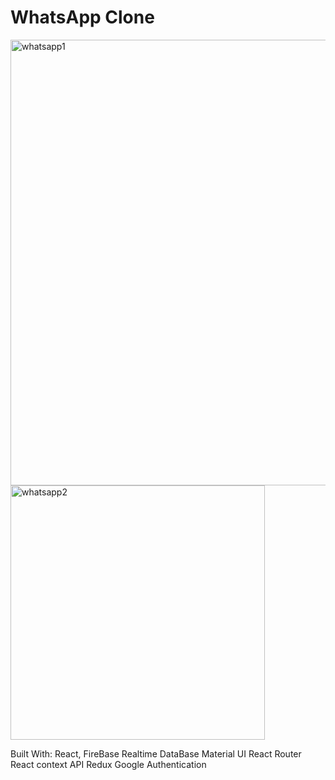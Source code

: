 # WhatsApp Clone

<img width="713" alt="whatsapp1" src="https://user-images.githubusercontent.com/74892817/122613483-ebfc2c80-d052-11eb-9d00-41688bd1dc66.png">

<img width="407" alt="whatsapp2" src="https://user-images.githubusercontent.com/74892817/122613495-ef8fb380-d052-11eb-981d-c69b8847b9bd.png">


Built With:
React, FireBase Realtime DataBase
Material UI
React Router
React context API
Redux
Google Authentication
